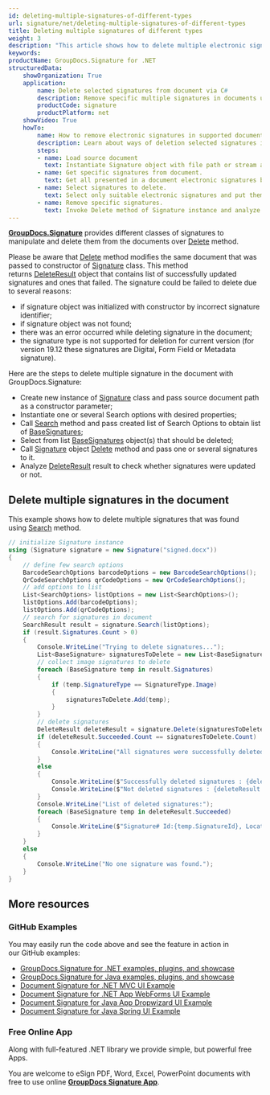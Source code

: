 ```yaml
---
id: deleting-multiple-signatures-of-different-types
url: signature/net/deleting-multiple-signatures-of-different-types
title: Deleting multiple signatures of different types
weight: 3
description: "This article shows how to delete multiple electronic signatures different ways with GroupDocs.Signature API."
keywords: 
productName: GroupDocs.Signature for .NET
structuredData:
    showOrganization: True
    application:    
        name: Delete selected signatures from document via C#    
        description: Remove specific multiple signatures in documents using C# language by GroupDocs.Signature for .NET APIs
        productCode: signature
        productPlatform: net 
    showVideo: True
    howTo:
        name: How to remove electronic signatures in supported documents with C# 
        description: Learn about ways of deletion selected signatures in document using C#
        steps:
        - name: Load source document
          text: Instantiate Signature object with file path or stream as a constructor parameter will load the document. 
        - name: Get specific signatures from document. 
          text: Get all presented in a document electronic signatures by invoking method Search. Pass to this method only SearchOptions of desirable type.
        - name: Select signatures to delete. 
          text: Select only suitable electronic signatures and put them to new List instance.
        - name: Remove specific signatures. 
          text: Invoke Delete method of Signature instance and analyze DeleteResult object.
---
```

[**GroupDocs.Signature**](https://products.groupdocs.com/signature/net) provides different classes of signatures to manipulate and delete them from the documents over [Delete](https://apireference.groupdocs.com/net/signature/groupdocs.signature/signature/methods/delete) method.

Please be aware that [Delete](https://apireference.groupdocs.com/net/signature/groupdocs.signature/signature/methods/delete) method modifies the same document that was passed to constructor of [Signature](https://apireference.groupdocs.com/net/signature/groupdocs.signature/signature) class. This method returns [DeleteResult](https://apireference.groupdocs.com/net/signature/groupdocs.signature.domain/deleteresult) object that contains list of successfully updated signatures and ones that failed. The signature could be failed to delete due to several reasons:

* if signature object was initialized with constructor by incorrect signature identifier;
* if signature object was not found;
* there was an error occurred while deleting signature in the document;
* the signature type is not supported for deletion for current version (for version 19.12 these signatures are Digital, Form Field or Metadata signature).

Here are the steps to delete multiple signature in the document with GroupDocs.Signature:

* Create new instance of [Signature](https://apireference.groupdocs.com/net/signature/groupdocs.signature/signature) class and pass source document path as a constructor parameter;
* Instantiate one or several Search options with desired properties;
* Call [Search](https://apireference.groupdocs.com/net/signature/groupdocs.signature/signature/methods/search/_1) method and pass created list of Search Options to obtain list of [BaseSignatures](https://apireference.groupdocs.com/net/signature/groupdocs.signature.domain/basesignature);
* Select from list [BaseSignatures](https://apireference.groupdocs.com/net/signature/groupdocs.signature.domain/basesignature) object(s) that should be deleted;  
* Call [Signature](https://apireference.groupdocs.com/net/signature/groupdocs.signature/signature) object [Delete](https://apireference.groupdocs.com/net/signature/groupdocs.signature/signature/methods/delete) method and pass one or several signatures to it.
* Analyze [DeleteResult](https://apireference.groupdocs.com/net/signature/groupdocs.signature.domain/deleteresult) result to check whether signatures were updated or not.

## Delete multiple signatures in the document

This example shows how to delete multiple signatures that was found using [Search](https://apireference.groupdocs.com/net/signature/groupdocs.signature/signature/methods/search/_1) method.

```csharp
// initialize Signature instance
using (Signature signature = new Signature("signed.docx"))
{
    // define few search options
    BarcodeSearchOptions barcodeOptions = new BarcodeSearchOptions();
    QrCodeSearchOptions qrCodeOptions = new QrCodeSearchOptions();
    // add options to list
    List<SearchOptions> listOptions = new List<SearchOptions>();
    listOptions.Add(barcodeOptions);
    listOptions.Add(qrCodeOptions);
    // search for signatures in document
    SearchResult result = signature.Search(listOptions);
    if (result.Signatures.Count > 0)
    {
        Console.WriteLine("Trying to delete signatures...");
        List<BaseSignature> signaturesToDelete = new List<BaseSignature>();
        // collect image signatures to delete
        foreach (BaseSignature temp in result.Signatures)
        {
            if (temp.SignatureType == SignatureType.Image)
            {
                signaturesToDelete.Add(temp);
            }
        }
        // delete signatures
        DeleteResult deleteResult = signature.Delete(signaturesToDelete);
        if (deleteResult.Succeeded.Count == signaturesToDelete.Count)
        {
            Console.WriteLine("All signatures were successfully deleted!");
        }
        else
        {
            Console.WriteLine($"Successfully deleted signatures : {deleteResult.Succeeded.Count}");
            Console.WriteLine($"Not deleted signatures : {deleteResult.Failed.Count}");
        }
        Console.WriteLine("List of deleted signatures:");
        foreach (BaseSignature temp in deleteResult.Succeeded)
        {
            Console.WriteLine($"Signature# Id:{temp.SignatureId}, Location: {temp.Left}x{temp.Top}. Size: {temp.Width}x{temp.Height}");
        }
    }
    else
    {
        Console.WriteLine("No one signature was found.");
    }
}
```

## More resources

### GitHub Examples

You may easily run the code above and see the feature in action in our GitHub examples:

* [GroupDocs.Signature for .NET examples, plugins, and showcase](https://github.com/groupdocs-signature/GroupDocs.Signature-for-.NET)
* [GroupDocs.Signature for Java examples, plugins, and showcase](https://github.com/groupdocs-signature/GroupDocs.Signature-for-Java)
* [Document Signature for .NET MVC UI Example](https://github.com/groupdocs-signature/GroupDocs.Signature-for-.NET-MVC)
* [Document Signature for .NET App WebForms UI Example](https://github.com/groupdocs-signature/GroupDocs.Signature-for-.NET-WebForms)
* [Document Signature for Java App Dropwizard UI Example](https://github.com/groupdocs-signature/GroupDocs.Signature-for-Java-Dropwizard)
* [Document Signature for Java Spring UI Example](https://github.com/groupdocs-signature/GroupDocs.Signature-for-Java-Spring)

### Free Online App

Along with full-featured .NET library we provide simple, but powerful free Apps.

You are welcome to eSign PDF, Word, Excel, PowerPoint documents with free to use online **[GroupDocs Signature App](https://products.groupdocs.app/signature)**.

